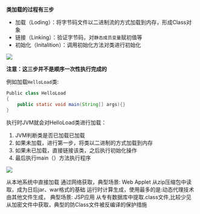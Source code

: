 **类加载的过程有三步**

- 加载（Loding）：将字节码文件以二进制流的方式加载到内存，形成Class对象
- 链接（Linking）：验证字节码，对`静态成员变量`赋初值等
- 初始化（Initalition）：调用初始化方法对类进行初始化

![](https://youpaiyun.zongqilive.cn/image/20200319110059.png)

**注意：这三步并不是顺序一次性执行完成的** 

例如加载`HelloLoad`类: 

```java
Public class HelloLoad
{
	public static void main(String[] args){} 
} 
```

执行时JVM就会对HelloLoad类进行加载：

1. JVM判断类是否已加载已加载
2. 如果未加载，进行第一步，将类以二进制的方式加载到内存
3. 如果未已加载，直接链接该类，之后执行初始化操作
4. 最后执行main（）方法执行程序

![](https://youpaiyun.zongqilive.cn/image/20200319110416.png)

















































































































































从本地系统中直接加载
通过网络获取，典型场景: Web Applet
从zip压缩包中读取，成为日后jar、war格式的基础
运行时计算生成，使用最多的是:动态代理技术
由其他文件生成， 典型场景: JSP应用
从专有数据库中提取.class文件,比较少见
从加密文件中获取，典型的防Class文件被反编译的保护措施































